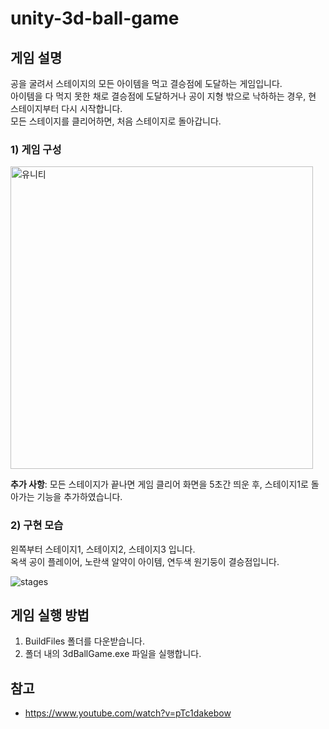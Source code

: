 # unity-3d-ball-game
## 게임 설명
공을 굴려서 스테이지의 모든 아이템을 먹고 결승점에 도달하는 게임입니다.   
아이템을 다 먹지 못한 채로 결승점에 도달하거나 공이 지형 밖으로 낙하하는 경우, 현 스테이지부터 다시 시작합니다.   
모든 스테이지를 클리어하면, 처음 스테이지로 돌아갑니다.
### 1) 게임 구성
<img width="484" alt="유니티" src="https://user-images.githubusercontent.com/100189169/222711044-cdbc2da1-290f-4dcc-bc6f-99c4713863f6.PNG">
   
**추가 사항**: 모든 스테이지가 끝나면 게임 클리어 화면을 5초간 띄운 후, 스테이지1로 돌아가는 기능을 추가하였습니다.

### 2) 구현 모습
왼쪽부터 스테이지1, 스테이지2, 스테이지3 입니다.   
옥색 공이 플레이어, 노란색 알약이 아이템, 연두색 원기둥이 결승점입니다.
   
![stages](https://user-images.githubusercontent.com/100189169/222724149-f7e56706-0117-4eb7-9eec-3a1abe2a3453.PNG)

## 게임 실행 방법
1. BuildFiles 폴더를 다운받습니다.
2. 폴더 내의 3dBallGame.exe 파일을 실행합니다.
## 참고
- https://www.youtube.com/watch?v=pTc1dakebow
